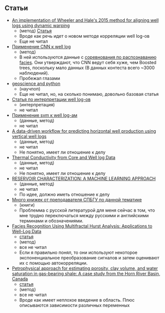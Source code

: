 ## Статьи
- [An implementation of Wheeler and Hale's 2015 method for aligning well logs using dynamic warping](https://github.com/ar4/wheeler_hale_2015)
  - (метод)
   [Статья](https://dspace.library.colostate.edu/bitstream/handle/11124/17145/Wheeler_mines_0052N_10703.pdf?sequence=1)
  - Вроде как речь идет о новом методе корреляции well log-ов
  - Еще не читал
- [Применение CNN к well log](https://yadi.sk/i/5O-6rZZt3NaWGc)
  - (метод)
  - В ней используются данные с [соревнования по распознаванию facies](https://github.com/seg/2016-ml-contest). Они утверждают, что CNN ведут себя хуже, чем Boosted trees, поскольку мало данных (В данных контеста всего ~3000 наблюдений).
  - Пробежал глазами
- [geoscience and python](http://aadm.github.io/2016-02-11-geoscience-and-python.html)
  - (научпоп)
  - Еще не читал, но, на сколько понимаю, довольно базовая статья
- [Статья по интерпретации well log-ов](https://arxiv.org/pdf/1705.03669.pdf)
  - (интерпретация)
  - не читал
- [Применение svm к well log-ам](https://arxiv.org/pdf/1612.00840.pdf)
  - (данные, метод)
  - не читал
- [A data-driven workflow for predicting horizontal well production using vertical well logs](https://arxiv.org/pdf/1705.06556.pdf)
  - (данные, метод)
  - не читал
  - Не понятно, имеет ли отношение к делу
- [Thermal Conductivity from Core and Well log Data](https://arxiv.org/pdf/0806.2399.pdf)
  - (данные, метод)
  - не читал
  - Не понятно, имеет ли отношение к делу
- [RESERVOIR CHARACTERIZATION: A MACHINE LEARNING APPROACH](https://arxiv.org/pdf/1506.05070.pdf)
  - (данные, метод)
  - не читал
  - По идее, должно иметь отношение к делу
- [Много книжек от преподавателя СПБГУ по данной тематике](https://yadi.sk/d/Rt_Pp-df3NaXgv)
  - (книги)
  - Проблемма с русской литературой для меня сейчас в том, что мне трудно переключаться между русскими и английскими терминами и обозначениями.
- [Facies Recognition Using Multifractal Hurst Analysis: Applications to Well-Log Data](https://www.researchgate.net/publication/235765738_Facies_Recognition_Using_Multifractal_Hurst_Analysis_Applications_to_Well-Log_Data)
  - [статья](https://yadi.sk/i/5a-hseXx3Nao9i)
  - (метод)
  - все не читал
  - Если я правильно понял, то они используют некоторое экспоненциальное преобразование сигналов и затем оценивают их с помощью автокорреляции.
- [Petrophysical approach for estimating porosity, clay volume, and water saturation in gas-bearing shale: A case study from the Horn River Basin, Canada](https://www.researchgate.net/publication/311634863_Petrophysical_approach_for_estimating_porosity_clay_volume_and_water_saturation_in_gas-bearing_shale_A_case_study_from_the_Horn_River_Basin_Canada)
  - [статья](https://yadi.sk/i/vf0jE2Qo3NaoEh)
  - (метод)
  - все не читал
  - Вроде как имеет неплохое введение в область. Плюс описываются зависимости различных переменных
